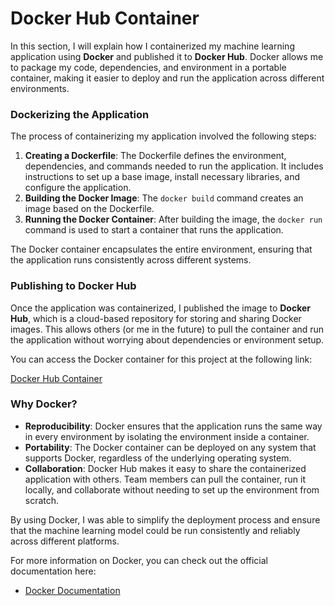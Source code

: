 # Docker Hub Container

In this section, I will explain how I containerized my machine learning application using **Docker** and published it to **Docker Hub**. Docker allows me to package my code, dependencies, and environment in a portable container, making it easier to deploy and run the application across different environments.

### Dockerizing the Application

The process of containerizing my application involved the following steps:

1. **Creating a Dockerfile**: The Dockerfile defines the environment, dependencies, and commands needed to run the application. It includes instructions to set up a base image, install necessary libraries, and configure the application.
2. **Building the Docker Image**: The `docker build` command creates an image based on the Dockerfile.
3. **Running the Docker Container**: After building the image, the `docker run` command is used to start a container that runs the application.

The Docker container encapsulates the entire environment, ensuring that the application runs consistently across different systems.

### Publishing to Docker Hub

Once the application was containerized, I published the image to **Docker Hub**, which is a cloud-based repository for storing and sharing Docker images. This allows others (or me in the future) to pull the container and run the application without worrying about dependencies or environment setup.

You can access the Docker container for this project at the following link:

[Docker Hub Container](https://hub.docker.com/repository/docker/diyapati/final_project_eas503/general)

### Why Docker?

- **Reproducibility**: Docker ensures that the application runs the same way in every environment by isolating the environment inside a container.
- **Portability**: The Docker container can be deployed on any system that supports Docker, regardless of the underlying operating system.
- **Collaboration**: Docker Hub makes it easy to share the containerized application with others. Team members can pull the container, run it locally, and collaborate without needing to set up the environment from scratch.

By using Docker, I was able to simplify the deployment process and ensure that the machine learning model could be run consistently and reliably across different platforms.

For more information on Docker, you can check out the official documentation here:

- [Docker Documentation](https://docs.docker.com/)

